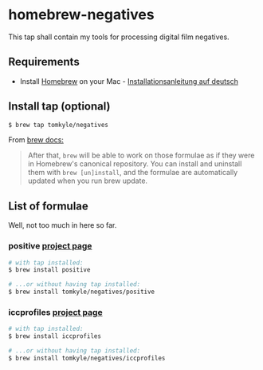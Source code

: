 
# homebrew-negatives

This tap shall contain my tools for processing digital film negatives.

## Requirements

- Install [Homebrew](https://brew.sh/) on your Mac - [Installationsanleitung auf deutsch](https://brew.sh/index_de.html)


## Install tap (optional) 


```bash
$ brew tap tomkyle/negatives
```

From [brew docs:](https://github.com/Homebrew/brew/blob/master/docs/brew-tap.md)

> After that, `brew` will be able to work on those formulae as if they were in Homebrew's canonical repository. You can install and uninstall them with `brew [un]install`, and the formulae are automatically updated when you run brew update. 



## List of formulae

Well, not too much in here so far. 


### positive [project page](https://github.com/tomkyle/negatives-positive)
```bash
# with tap installed:
$ brew install positive

# ...or without having tap installed:
$ brew install tomkyle/negatives/positive
```

### iccprofiles [project page](https://github.com/tomkyle/negatives-iccprofiles)
```bash
# with tap installed:
$ brew install iccprofiles

# ...or without having tap installed:
$ brew install tomkyle/negatives/iccprofiles
```



